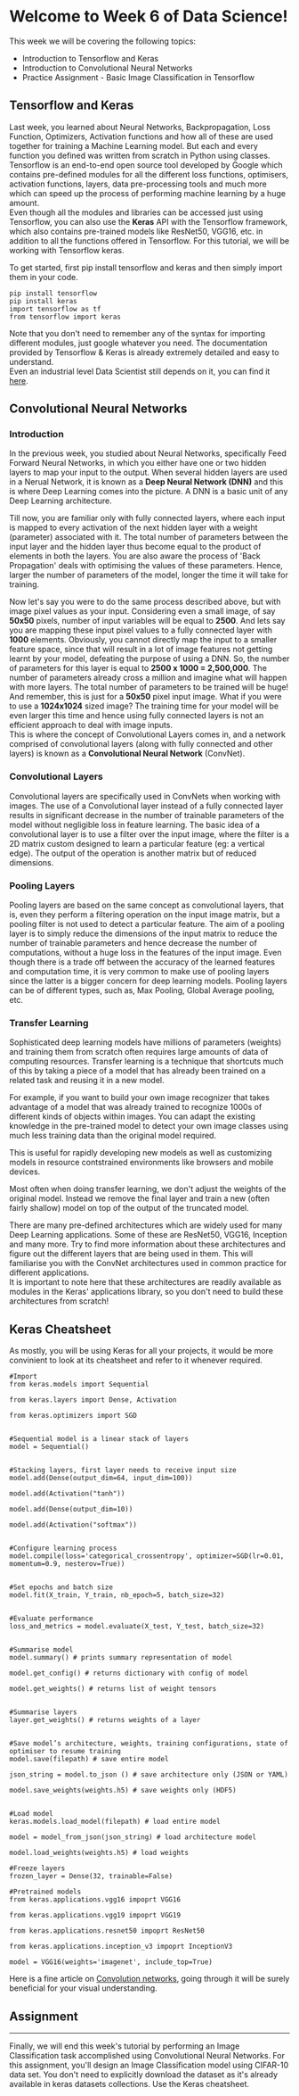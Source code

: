 # Welcome to Week 6 of Data Science! 
This week we will be covering the following topics: 
* Introduction to Tensorflow and Keras 
* Introduction to Convolutional Neural Networks
* Practice Assignment - Basic Image Classification in Tensorflow

## Tensorflow and Keras
Last week, you learned about Neural Networks, Backpropagation, Loss Function, Optimizers, Activation functions and how all of these are used together for training a Machine Learning model. But each and every function you defined was written from scratch in Python using classes. Tensorflow is an end-to-end open source tool developed by Google which contains pre-defined modules for all the different loss functions, optimisers, activation functions, layers, data pre-processing tools and much more which can speed up the process of performing machine learning by a huge amount.
<br>Even though all the modules and libraries can be accessed just using Tensorflow, you can also use the **Keras** API with the Tensorflow framework, which also contains pre-trained models like ResNet50, VGG16, etc. in addition to all the functions offered in Tensorflow. For this tutorial, we will be working with Tensorflow keras. 

To get started, first pip install tensorflow and keras and then simply import them in your code. 
~~~ 
pip install tensorflow
pip install keras
import tensorflow as tf
from tensorflow import keras
~~~
Note that you don't need to remember any of the syntax for importing different modules, just google whatever you need. The documentation provided by Tensorflow & Keras is already extremely detailed and easy to understand.<br/> Even an industrial level Data Scientist still depends on it, you can find it [here](https://keras.io/).

## Convolutional Neural Networks
### Introduction 
In the previous week, you studied about Neural Networks, specifically Feed Forward Neural Networks, in which you either have one or two hidden layers to map your input to the output. When several hidden layers are used in a Nerual Network, it is known as a **Deep Neural Network (DNN)** and this is where Deep Learning comes into the picture. A DNN is a basic unit of any Deep Learning architecture. 

Till now, you are familiar only with fully connected layers, where each input is mapped to every activation of the next hidden layer with a weight (parameter) associated with it. The total number of parameters between the input layer and the hidden layer thus become equal to the product of elements in both the layers. You are also aware the process of 'Back Propagation' deals with optimising the values of these parameters. Hence, larger the number of parameters of the model, longer the time it will take for training. 

Now let's say you were to do the same process described above, but with image pixel values as your input. Considering even a small image, of say **50x50** pixels, number of input variables will be equal to **2500**. And lets say you are mapping these input pixel values to a fully connected layer with **1000** elements. Obviously, you cannot directly map the input to a smaller feature space, since that will result in a lot of image features not getting learnt by your model, defeating the purpose of using a DNN. So, the number of parameters for this layer is equal to **2500 x 1000 = 2,500,000**. The number of parameters already cross a million and imagine what will happen with more layers. The total number of parameters to be trained will be huge! And remember, this is just for a **50x50** pixel input image. What if you were to use a **1024x1024** sized image? The training time for your model will be even larger this time and hence using fully connected layers is not an efficient approach to deal with image inputs. 
<br>This is where the concept of Convolutional Layers comes in, and a network comprised of convolutional layers (along with fully connected and other layers) is known as a **Convolutional Neural Network** (ConvNet). 
### Convolutional Layers 
Convolutional layers are specifically used in ConvNets when working with images. The use of a Convolutional layer instead of a fully connected layer results in significant decrease in the number of trainable parameters of the model without negligible loss in feature learning. The basic idea of a convolutional layer is to use a filter over the input image, where the filter is a 2D matrix custom designed to learn a particular feature (eg: a vertical edge). The output of the operation is another matrix but of reduced dimensions.
### Pooling Layers
Pooling layers are based on the same concept as convolutional layers, that is, even they perform a filtering operation on the input image matrix, but a pooling filter is not used to detect a particular feature. The aim of a pooling layer is to simply reduce the dimensions of the input matrix to reduce the number of trainable parameters and hence decrease the number of computations, without a huge loss in the features of the input image. Even though there is a trade off between the accuracy of the learned features and computation time, it is very common to make use of pooling layers since the latter is a bigger concern for deep learning models. Pooling layers can be of different types, such as, Max Pooling, Global Average pooling, etc.
### Transfer Learning
Sophisticated deep learning models have millions of parameters (weights) and training them from scratch often requires large amounts of data of computing resources. Transfer learning is a technique that shortcuts much of this by taking a piece of a model that has already been trained on a related task and reusing it in a new model.<br/>

For example, if you want to build your own image recognizer that takes advantage of a model that was already trained to recognize 1000s of different kinds of objects within images. You can adapt the existing knowledge in the pre-trained model to detect your own image classes using much less training data than the original model required.<br/>

This is useful for rapidly developing new models as well as customizing models in resource contstrained environments like browsers and mobile devices.

Most often when doing transfer learning, we don't adjust the weights of the original model. Instead we remove the final layer and train a new (often fairly shallow) model on top of the output of the truncated model. 

There are many pre-defined architectures which are widely used for many Deep Learning applications. Some of these are ResNet50, VGG16, Inception and many more. Try to find more information about these architectures and figure out the different layers that are being used in them. This will familiarise you with the ConvNet architectures used in common practice for different applications. 
<br> It is important to note here that these architectures are readily available as modules in the Keras' applications library, so you don't need to build these architectures from scratch! 
## Keras Cheatsheet
As mostly, you will be using Keras for all your projects, it would be more convinient to look at its cheatsheet and refer to it whenever required.   
~~~
#Import
from keras.models import Sequential

from keras.layers import Dense, Activation

from keras.optimizers import SGD


#Sequential model is a linear stack of layers
model = Sequential()


#Stacking layers, first layer needs to receive input size
model.add(Dense(output_dim=64, input_dim=100))

model.add(Activation("tanh"))

model.add(Dense(output_dim=10))

model.add(Activation("softmax"))


#Configure learning process
model.compile(loss='categorical_crossentropy', optimizer=SGD(lr=0.01, momentum=0.9, nesterov=True))


#Set epochs and batch size
model.fit(X_train, Y_train, nb_epoch=5, batch_size=32)


#Evaluate performance
loss_and_metrics = model.evaluate(X_test, Y_test, batch_size=32)


#Summarise model
model.summary() # prints summary representation of model

model.get_config() # returns dictionary with config of model

model.get_weights() # returns list of weight tensors


#Summarise layers
layer.get_weights() # returns weights of a layer


#Save model’s architecture, weights, training configurations, state of optimiser to resume training
model.save(filepath) # save entire model

json_string = model.to_json () # save architecture only (JSON or YAML)

model.save_weights(weights.h5) # save weights only (HDF5)


#Load model
keras.models.load_model(filepath) # load entire model

model = model_from_json(json_string) # load architecture model

model.load_weights(weights.h5) # load weights

#Freeze layers
frozen_layer = Dense(32, trainable=False)

#Pretrained models
from keras.applications.vgg16 impoprt VGG16

from keras.applications.vgg19 impoprt VGG19

from keras.applications.resnet50 impoprt ResNet50

from keras.applications.inception_v3 impoprt InceptionV3

model = VGG16(weights='imagenet', include_top=True)
~~~
Here is a fine article on [Convolution networks](https://cs231n.github.io/convolutional-networks/#conv), going through it will be surely beneficial for your visual understanding. 
## Assignment
---
Finally, we will end this week's tutorial by performing an Image Classification task accomplished using Convolutional Neural Networks. For this assignment, you'll design an Image Classification model using CIFAR-10 data set. You don't need to explicitly download the dataset as it's already available in keras datasets collections. Use the Keras cheatsheet. 
